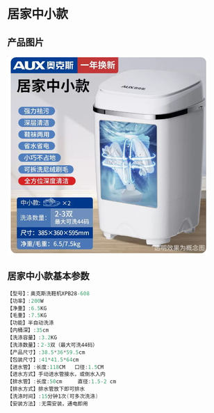 # 居家中小款

## 产品图片

![](./img/居家中小款.jpg)

## 居家中小款基本参数

```c#
【型号】：奥克斯洗鞋机XPB28-608
【功率】:200W
【净重】:6.5KG
【毛重】:7.5KG
【功能】半自动洗涤
【内桶深】:35cm
【洗涤容量】:3.2KG
【洗涤数量】：2-3双（最大可洗44码）
【产品尺寸】:38.5*36*59.5cm
【包装尺寸】:41*41.5*64cm
【进水管】:长度:118CM   口径:1.5CM
【进水方式】手动进水管接水，或倒水入内
【排水管】:长度:50cm     直径:1.5-2 cm
【排水方式】排水管放下即可排水
【洗涤时间】:15分钟1次(可多次洗涤)
【安装方法】:无需安装，通电即用
```

<ValineComment />